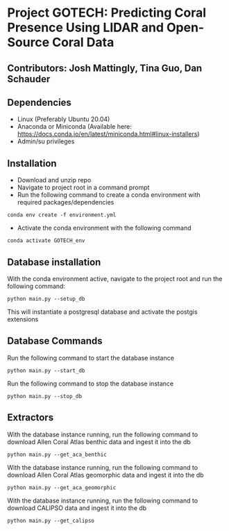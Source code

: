 # Project GOTECH: Predicting Coral Presence Using LIDAR and Open-Source Coral Data

## Contributors: Josh Mattingly, Tina Guo, Dan Schauder

## Dependencies
* Linux (Preferably Ubuntu 20.04)
* Anaconda or Miniconda (Available here: https://docs.conda.io/en/latest/miniconda.html#linux-installers)
* Admin/su privileges

## Installation
* Download and unzip repo
* Navigate to project root in a command prompt
* Run the following command to create a conda environment with required packages/dependencies
```
conda env create -f environment.yml
```
* Activate the conda environment with the following command
```
conda activate GOTECH_env
```

## Database installation
With the conda environment active, navigate to the project root and run the following command:
```
python main.py --setup_db
```
This will instantiate a postgresql database and activate the postgis extensions

## Database Commands
Run the following command to start the database instance
```
python main.py --start_db
```

Run the following command to stop the database instance
```
python main.py --stop_db
```

## Extractors
With the database instance running, run the following command to download Allen Coral Atlas benthic data and ingest it into the db
```
python main.py --get_aca_benthic
```

With the database instance running, run the following command to download Allen Coral Atlas geomorphic data and ingest it into the db
```
python main.py --get_aca_geomorphic
```

With the database instance running, run the following command to download CALIPSO data and ingest it into the db
```
python main.py --get_calipso
```
